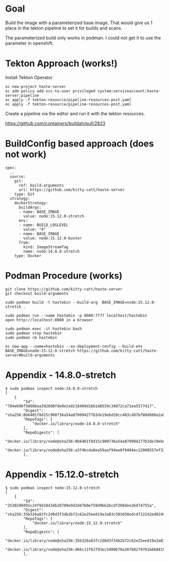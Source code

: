# Goal

Build the image with a parameterized base image. 
That would give us 1 place in the tekton pipeline to set it for builds and scans.

The parameterized build only works in podman. I could not get it to use the parameter in openshift.

# Tekton Approach (works!)


Install Tekton Operator

    oc new-project haste-server
    oc adm policy add-scc-to-user privileged system:serviceaccount:haste-server:pipeline
    oc apply -f tekton-resource/pipeline-resources-pnst.yaml 
    oc apply -f tekton-resource/pipeline-resources-pnst.yaml 

Create a pipeline via the editor and run it with the tekton resources.

https://github.com/containers/buildah/pull/2823

# BuildConfig based approach (does not work)

    spec:
      ..
      source:
        git:
          ref: build-arguments
          uri: https://github.com/kitty-catt/haste-server
        type: Git
      strategy:
        dockerStrategy:
          buildArgs:
          - name: BASE_IMAGE
            value: node:15.12.0-stretch
          env:
          - name: BUILD_LOGLEVEL
            value: "4"
          - name: BASE_IMAGE
            value: node:15.12.0-buster
          from:
            kind: ImageStreamTag
            name: node:14.8.0-stretch
        type: Docker


# Podman Procedure (works)

    git clone https://github.com/kitty-catt/haste-server
    git checkout build-arguments

    sudo podman build -t hastebin --build-arg  BASE_IMAGE=node:15.12.0-stretch .

    sudo podman run --name hastebin -p 8080:7777 localhost/hastebin
    open http://localhost:8080 in a browser

    sudo podman exec -it hastebin bash
    sudo podman stop hastebin
    sudo podman rm hastebin

    oc new-app --name=hastebin --as-deployment-config --build-env BASE_IMAGE=node:15.12.0-stretch https://github.com/kitty-catt/haste-server#build-arguments



# Appendix - 14.8.0-stretch

    $ sudo podman inspect node:14.8.0-stretch
    [
        {
            "Id": "784e696f50608aa3920d0fde0e2a9218409d166148559c34072ca71ea5577d17",
            "Digest": "sha256:8b6401f8d15c900736a54a870994277b3de19ebd28cc483c497bf00d608e2a90",
            "RepoTags": [
                "docker.io/library/node:14.8.0-stretch"
            ],
            "RepoDigests": [
                "docker.io/library/node@sha256:8b6401f8d15c900736a54a870994277b3de19ebd28cc483c497bf00d608e2a90",
                "docker.io/library/node@sha256:a3f4bcda6ea59aaf94ee8f9494ec12008557ef33647a43341a79002b6d7d0eed"
            ],

# Appendix - 15.12.0-stretch

    $ sudo podman inspect node:15.12.0-stretch
    [
        {
            "Id": "2530199d91c24f9d1843db28709e9d2d47b0ef59d9bb2bcdf208dee26474755a",
            "Digest": "sha256:35b326a83fc2d8d3f34b2b72c62e25eed19a3a83c501650edcd722242ed0249f",
            "RepoTags": [
                "docker.io/library/node:15.12.0-stretch"
            ],
            "RepoDigests": [
                "docker.io/library/node@sha256:35b326a83fc2d8d3f34b2b72c62e25eed19a3a83c501650edcd722242ed0249f",
                "docker.io/library/node@sha256:d66c11f62793ec5d00678a387b0279781b6b84190e720eb5422a4566c4bbc25f"
            ],
